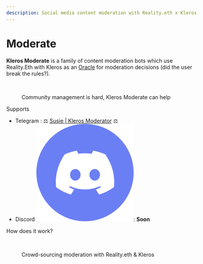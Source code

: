 ```yaml
---
description: Social media content moderation with Reality.eth x Kleros
---
```


# Moderate

**Kleros Moderate** is a family of content moderation bots which use Reality.Eth with Kleros as an [Oracle](../oracle.md) for moderation decisions (did the user break the rules?).

<figure><img src="../../.gitbook/assets/image (26).png" alt=""><figcaption><p>Community management is hard, Kleros Moderate can help</p></figcaption></figure>

Supports

* Telegram <img src="../../.gitbook/assets/image (1) (3).png" alt="" data-size="line">: ⚖️ [Susie | Kleros Moderator](https://t.me/SusieTheKlerosModeratorBot?start) ⚖️
* Discord <img src="../../.gitbook/assets/image (3) (1).png" alt="" data-size="line">: **Soon**

How does it work?

<figure><img src="../../.gitbook/assets/image (100).png" alt=""><figcaption><p>Crowd-sourcing moderation with Reality.eth &#x26; Kleros</p></figcaption></figure>


